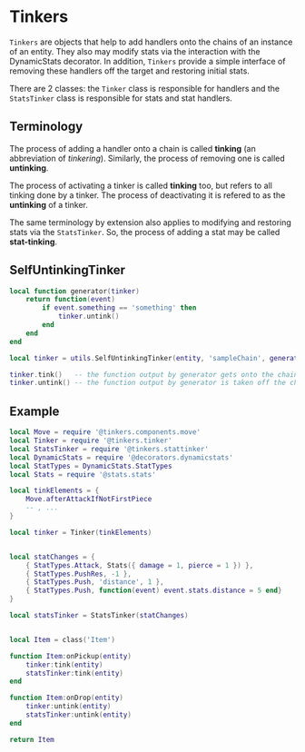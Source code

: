 # Tinkers

`Tinkers` are objects that help to add handlers onto the chains of an instance of an entity. They also may modify stats via the interaction with the DynamicStats decorator. In addition, `Tinkers` provide a simple interface of removing these handlers off the target and restoring initial stats.

There are 2 classes: the `Tinker` class is responsible for handlers and the `StatsTinker` class is responsible for stats and stat handlers.

## Terminology

The process of adding a handler onto a chain is called **tinking** (an abbreviation of *tinkering*). Similarly, the process of removing one is called **untinking**.

The process of activating a tinker is called **tinking** too, but refers to all tinking done by a tinker. The process of deactivating it is refered to as the **untinking** of a tinker.

The same terminology by extension also applies to modifying and restoring stats via the `StatsTinker`. So, the process of adding a stat may be called **stat-tinking**.


## SelfUntinkingTinker

```lua
local function generator(tinker)
    return function(event)
        if event.something == 'something' then
            tinker.untink()
        end
    end
end

local tinker = utils.SelfUntinkingTinker(entity, 'sampleChain', generator)

tinker.tink()   -- the function output by generator gets onto the chain
tinker.untink() -- the function output by generator is taken off the chain
```



## Example
```lua
local Move = require '@tinkers.components.move'
local Tinker = require '@tinkers.tinker'
local StatsTinker = require '@tinkers.stattinker'
local DynamicStats = require '@decorators.dynamicstats'
local StatTypes = DynamicStats.StatTypes
local Stats = require '@stats.stats'

local tinkElements = {
    Move.afterAttackIfNotFirstPiece
    -- , ...
}

local tinker = Tinker(tinkElements)


local statChanges = {
    { StatTypes.Attack, Stats({ damage = 1, pierce = 1 }) },
    { StatTypes.PushRes, -1 },
    { StatTypes.Push, 'distance', 1 },
    { StatTypes.Push, function(event) event.stats.distance = 5 end}
}

local statsTinker = StatsTinker(statChanges)


local Item = class('Item')

function Item:onPickup(entity)
    tinker:tink(entity)
    statsTinker:tink(entity)
end

function Item:onDrop(entity)
    tinker:untink(entity)
    statsTinker:untink(entity)
end

return Item
```